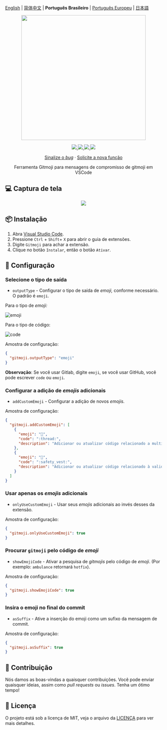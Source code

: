 [English](README.md) | [简体中文](README.zh-CN.md) | **Português Brasileiro** | [Português Europeu](README.pt-PT.md) | [日本語](README.ja.md)

<p align="center">
    <img src="assets/gitmoji.gif" width="400">
</p>

<p align="center">
    <a href="https://github.com/carloscuesta/gitmoji">
        <img src="https://img.shields.io/badge/gitmoji-%20😜%20😍-FFDD67.svg?style=flat-square">
    </a>
    <a href="https://github.com/seatonjiang/gitmoji-vscode/issues">
        <img src="https://img.shields.io/github/issues/seatonjiang/gitmoji-vscode?style=flat-square&color=blue">
    </a>
    <a href="https://github.com/seatonjiang/gitmoji-vscode/pulls">
        <img src="https://img.shields.io/github/issues-pr/seatonjiang/gitmoji-vscode?style=flat-square&color=brightgreen">
    </a>
    <a href="https://github.com/seatonjiang/gitmoji-vscode/blob/main/LICENSE">
        <img src="https://img.shields.io/github/license/seatonjiang/gitmoji-vscode?&style=flat-square">
    </a>
</p>

<p align="center">
    <a href="https://github.com/seatonjiang/gitmoji-vscode/issues">Sinalize o <i>bug</i></a>
    ·
    <a href="https://github.com/seatonjiang/gitmoji-vscode/issues">Solicite a nova função</a>
</p>

<p align="center">
    Ferramenta Gitmoji para mensagens de compromisso de gitmoji em VSCode
</p>

## 💻 Captura de tela

<p align="center">
    <img src="assets/about.gif">
</p>

## 📦 Instalação

1. Abra [Visual Studio Code](https://code.visualstudio.com/).
2. Pressione `Ctrl` + `Shift`+ `X` para abrir o guia de extensões.
3. Digite `Gitmoji` para achar a extensão.
4. Clique no botão `Instalar`, então o botão `Ativar`.

## 🔨 Configuração

### Selecione o tipo de saída

- `outputType` - Configurar o tipo de saída de *emoji,* conforme necessário. O padrão é `emoji`.

Para o tipo de *emoji:*

![emoji](assets/emoji.png)

Para o tipo de código:

![code](assets/code.png)

Amostra de configuração:

```json
{
  "gitmoji.outputType": "emoji"
}
```

**Observação**: Se você usar Gitlab, digite `emoji`, se você usar GitHub, você pode escrever `code` ou `emoji`.

### Configurar a adição de *emojis* adicionais

- `addCustomEmoji` - Configurar a adição de novos *emojis.*

Amostra de configuração:

```json
{
  "gitmoji.addCustomEmoji": [
    {
      "emoji": "🧵",
      "code": ":thread:",
      "description": "Adicionar ou atualizar código relacionado a multithreading ou concurrency"
    },
    {
      "emoji": "🦺",
      "code": ":safety_vest:",
      "description": "Adicionar ou atualizar código relacionado à validação"
    }
  ]
}
```

### Usar apenas os *emojis* adicionais

- `onlyUseCustomEmoji` - Usar seus *emojis* adicionais ao invés desses da extensão.

Amostra de configuração:

```json
{
  "gitmoji.onlyUseCustomEmoji": true
}
```

### Procurar `gitmoji` pelo código de *emoji*

- `showEmojiCode` - Ativar a pesquisa de *gitmojis* pelo código de *emoji*. (Por exemplo: `ambulance` retornará `hotfix`).

Amostra de configuração:

```json
{
  "gitmoji.showEmojiCode": true
}
```

### Insira o emoji no final do commit

- `asSuffix` - Ative a inserção do emoji como um sufixo da mensagem de commit.

Amostra de configuração:

```json
{
  "gitmoji.asSuffix": true
}
```

## 🤝 Contribuição

Nós damos as boas-vindas a quaisquer contribuições. Você pode enviar quaisquer ideias, assim como *pull requests* ou *issues*. Tenha um ótimo tempo!

## 📃 Licença

O projeto está sob a licença de MIT, veja o arquivo da [LICENÇA](https://github.com/seatonjiang/gitmoji-vscode/blob/main/LICENSE) para ver mais detalhes.
